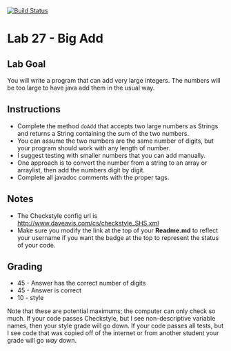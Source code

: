 [![Build Status](https://travis-ci.com/StratfordHS-CS2/lab-27-bigadd-username.svg)](https://travis-ci.com/StratfordHS-CS2/lab-27-bigadd-username)

# Lab 27 - Big Add

## Lab Goal
You will write a program that can add very large integers.  The numbers will be too large to have java add them in the usual way.

## Instructions
* Complete the method `doAdd` that accepts two large numbers as Strings and returns a String containing the sum of the two numbers.
* You can assume the two numbers are the same number of digits, but your program should work with any length of number.
* I suggest testing with smaller numbers that you can add manually.
* One approach is to convert the number from a string to an array or arraylist, then add the numbers digit by digit.
* Complete all javadoc comments with the proper tags.

## Notes
* The Checkstyle config url is http://www.daveavis.com/cs/checkstyle_SHS.xml
* Make sure you modify the link at the top of your **Readme.md** to reflect your username if you want the badge at the top to represent the status of your code.

## Grading
* 45 - Answer has the correct number of digits
* 45 - Answer is correct
* 10 - style

Note that these are potential maximums; the computer can only check so much.  If your code passes Checkstyle, but I see non-descriptive variable names, then your style grade will go down.  If your code passes all tests, but I see code that was copied off of the internet or from another student your grade will go *way* down.
